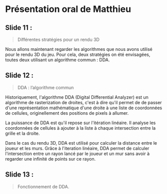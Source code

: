 # Présentation oral de Matthieu

## Slide 11 : 
> Différentes stratégies pour un rendu 3D

Nous allons maintenant regarder les algorithmes que nous avons utilisé pour 
le rendu 3D du jeu. Pour cela, deux stratégies on été envisagées, toutes
deux utilisant un algorithme commun : DDA.

## Slide 12 :
> DDA : l’algorithme commun

Historiquement, l'algorithme DDA (Digital Differential Analyzer) est un
algorithme de rasterization de droites, c'est à dire qu'il permet de
de passer d'une représentation mathématique d'une droite à une liste de
coordonnées de cellules, originellement des positions de pixels à allumer.

La puissance de DDA est qu'il repose sur l'itération linéaire. Il analyse
les coordonnées de cellules à ajouter à la liste à chaque intersection
entre la grille et la droite.

Dans le cas du rendu 3D, DDA est utilisé pour calculer la distance entre
le joueur et les murs. Grâce à l'iteration linéaire, DDA permet de calculer
l'intersection entre un rayon lancé par le joueur et un mur sans avoir à
regarder une infinité de points sur ce rayon.

## Slide 13 :
> Fonctionnement de DDA.





